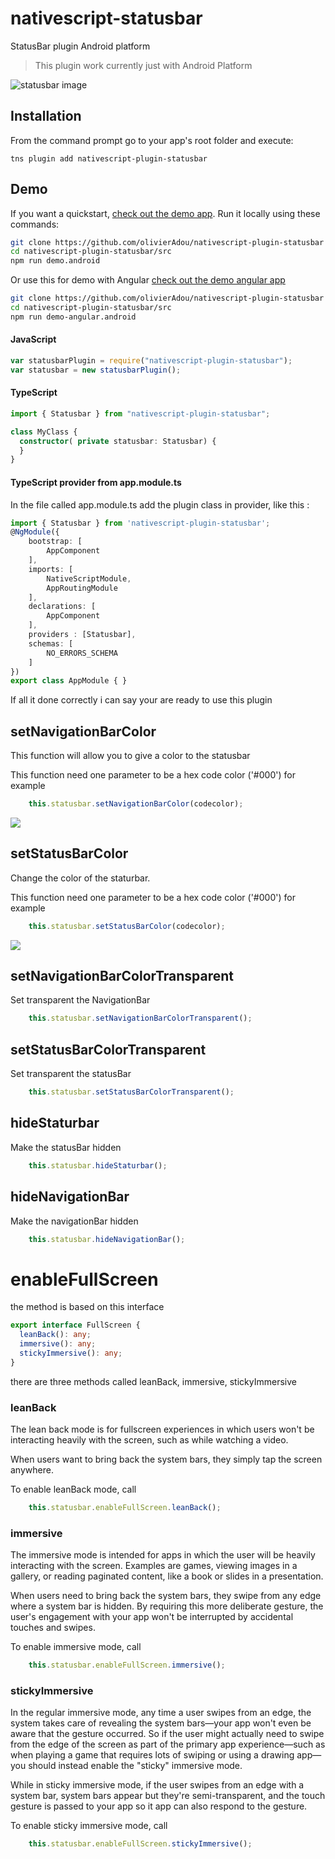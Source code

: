 # nativescript-statusbar
StatusBar plugin Android platform

> This plugin work currently just with Android Platform

<img src="https://cdn57.androidauthority.net/wp-content/uploads/2015/06/android-m-notification-bar.jpg" alt="statusbar image"/>

## Installation
From the command prompt go to your app's root folder and execute:
```
tns plugin add nativescript-plugin-statusbar
```

## Demo
If you want a quickstart, [check out the demo app](https://github.com/olivierAdou/nativescript-plugin-statusbar/tree/master/demo). Run it locally using these commands:

```bash
git clone https://github.com/olivierAdou/nativescript-plugin-statusbar
cd nativescript-plugin-statusbar/src
npm run demo.android
```

Or use this for demo with Angular
[check out the demo angular app](https://github.com/olivierAdou/nativescript-plugin-statusbar/tree/master/demo-angular)
```bash
git clone https://github.com/olivierAdou/nativescript-plugin-statusbar
cd nativescript-plugin-statusbar/src
npm run demo-angular.android
```


#### JavaScript
```js
var statusbarPlugin = require("nativescript-plugin-statusbar");
var statusbar = new statusbarPlugin();

```

#### TypeScript

```typescript
import { Statusbar } from "nativescript-plugin-statusbar";

class MyClass {
  constructor( private statusbar: Statusbar) {
  }
}
```

#### TypeScript provider from app.module.ts

In the file called app.module.ts add the plugin class in provider, like this : 

```typescript
import { Statusbar } from 'nativescript-plugin-statusbar';
@NgModule({
    bootstrap: [
        AppComponent
    ],
    imports: [
        NativeScriptModule,
        AppRoutingModule
    ],
    declarations: [
        AppComponent
    ],
    providers : [Statusbar],
    schemas: [
        NO_ERRORS_SCHEMA
    ]
})
export class AppModule { }
```

If all it done correctly i can say your are ready to use this plugin 

## setNavigationBarColor
This function will allow you to give a color to the statusbar

This function need one parameter to be a hex code color ('#000') for example
```typescript
    this.statusbar.setNavigationBarColor(codecolor);
```
<img src="https://encrypted-tbn0.gstatic.com/images?q=tbn:ANd9GcTkE3yW6YFn7a5K2ne7DhR_Z3c_P11KQ7WcT5chgSx16jOOp5ee&s"/>

## setStatusBarColor
Change the color of the staturbar.

This function need one parameter to be a hex code color ('#000') for example
```typescript
    this.statusbar.setStatusBarColor(codecolor);
```
<img src="https://i.stack.imgur.com/ryTUi.png"/>

## setNavigationBarColorTransparent

Set transparent the NavigationBar
```typescript
    this.statusbar.setNavigationBarColorTransparent();
```

## setStatusBarColorTransparent

Set transparent the statusBar
```typescript
    this.statusbar.setStatusBarColorTransparent();
```

## hideStaturbar

Make the statusBar hidden

```typescript
    this.statusbar.hideStaturbar();
```


## hideNavigationBar

Make the navigationBar hidden

```typescript
    this.statusbar.hideNavigationBar();
```

# enableFullScreen 

the method is based on this interface 

```typescript
export interface FullScreen {
  leanBack(): any;
  immersive(): any;
  stickyImmersive(): any;
}
```

there are three methods called leanBack, immersive, stickyImmersive

### leanBack
The lean back mode is for fullscreen experiences in which users won't be interacting heavily with the screen, such as while watching a video.

When users want to bring back the system bars, they simply tap the screen anywhere.

To enable leanBack mode, call 
```typescript
    this.statusbar.enableFullScreen.leanBack();
```

### immersive
The immersive mode is intended for apps in which the user will be heavily interacting with the screen. Examples are games, viewing images in a gallery, or reading paginated content, like a book or slides in a presentation.

When users need to bring back the system bars, they swipe from any edge where a system bar is hidden. By requiring this more deliberate gesture, the user's engagement with your app won't be interrupted by accidental touches and swipes.

To enable immersive mode, call 
```typescript
    this.statusbar.enableFullScreen.immersive();
```

### stickyImmersive
In the regular immersive mode, any time a user swipes from an edge, the system takes care of revealing the system bars—your app won't even be aware that the gesture occurred. So if the user might actually need to swipe from the edge of the screen as part of the primary app experience—such as when playing a game that requires lots of swiping or using a drawing app—you should instead enable the "sticky" immersive mode.

While in sticky immersive mode, if the user swipes from an edge with a system bar, system bars appear but they're semi-transparent, and the touch gesture is passed to your app so it app can also respond to the gesture. 

To enable sticky immersive mode, call 
```typescript
    this.statusbar.enableFullScreen.stickyImmersive();
```
